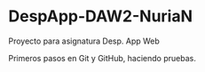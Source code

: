 # DespApp-DAW2-NuriaN
Proyecto para asignatura Desp. App Web 

Primeros pasos en Git y GitHub, haciendo pruebas.
